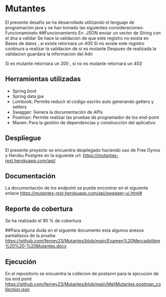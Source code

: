 # Mutantes

El presente desafío se ha desarrollado utilizando el lenguaje de programación java y se han tomado las siguientes consideraciones:
Funcionamineto 
##Funcionamiento 
En .JSON enviar un vector de String con el dna a validar 
Se hace la validacion de que este registro no exista en Bases de datos , si existe retornara un 400 
Si no existe este registro continura a realizar la validacion de si es mutante 
Despues de realizada la validacion guardara la informacion del Adn 

Si es mutante retornara un 200 , si no es mutante retornara un 403 

## Herramientas utilizadas
- Spring boot
- Spring data jpa
- Lombook: Permite reducir el código escrito auto generando getters y setters
- Swagger: Genera la documentación de APIs 
- Postman: Permite realizar las pruebas de programador de los end-point
- Maven: Para la gestión de dependencias y construcción del aplicativo



## Despliegue
El presente proyecto se encuentra desplegado haciendo uso de Free Dynos y Heroku Postgres en la siguiente url:
https://mutantes-rest.herokuapp.com/api/


## Documentación
La documentación de los endpoint se puede encontrar en el siguiente enlace
https://mutantes-rest.herokuapp.com/api/swagger-ui.html#


## Reporte de cobertura
Se ha realizado el 90 % de cobertura

##Para alguna duda en el siguente documento esta algunos anexos pantallazos de la prueba
https://github.com/ferney23/Mutantes/blob/main/Examen%20Mercadolibre%20%20-%20Mutantes.docx



## Ejecución
En el repositorio se encuentra la collecion de postanm para la ejecucion de los end point 
https://github.com/ferney23/Mutantes/blob/main/MeliMutantes.postman_collection.json 
